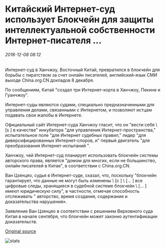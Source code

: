 # Китайский Интернет-суд использует Блокчейн для защиты интеллектуальной собственности Интернет-писателя ...

###### 2018-12-08 08:12

Интернет-суд в Ханчжоу, Восточный Китай, превратился в блокчейн для борьбы с пиратством за счет онлайн писателей, английский-язык СМИ выходе China.org.CN докладов 8 декабря.

По сообщениям, Китай "создал три Интернет-корта в Ханчжоу, Пекине и Гуанчжоу".

Интернет-суды являются судами, специально предназначенными для управления делами, связанными с Интернетом, и позволяют истцам подавать свои жалобы в Интернете.

Официальный сайт Интернет-суда Ханчжоу гласит, что он "вести себя \ [s \] в качестве" инкубатора "для управления Интернет-пространства," испытательное поле "для Интернет судебных правил," лидер "для диверсифицированных Интернет-споров, и" первый двигатель "для преобразования Интернет-испытаний ".

Ханчжоу, чей Интернет-суд планирует использовать блокчейн системы авторского права, является "домом для многих, если не большинство, онлайн писателей в Китае", в соответствии с China.org.CN.

Ван Цзянцяо, судья в Интернет-суде, сказал, что, поскольку "блокчейн гарантирует, что данные не могут быть изменены \ [с \] \ [... \] все цифровые следы, хранящиеся в судебной системе блокчейн \ [... \] имеют юридическую силу", в частности, отмечая способность отслеживать " авторство, время создания, содержание и доказательства нарушения».

Заявление Ван Цзянцяо в соответствии с решением Верховного суда Китая в начале сентября, что блокчейн может законно аутентификации доказательств.

[Original source](https://cointelegraph.com/news/chinese-internet-court-uses-blockchain-to-protect-online-writers-intellectual-property)

![stats](https://c.statcounter.com/11760860/0/a89fa40b/1/ "stats")